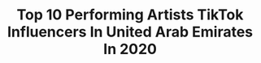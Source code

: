 ---
title: Top 10 Performing Artists TikTok Influencers In United Arab Emirates In 2020
description: >-
  Find top performing artists TikTok influencers in United Arab Emirates in 2020. Most popular hashtags: #covid19 #foodblogger #stayathome #tiktok.
platform: TikTok
profiles:
  - username: "varunmishra70"
    fullname: >-
      Varun Mishra
    location: "United Arab Emirates"
    followers: 4283
    engagement: 1257
    commentsToLikes: 0.073307
    id: ckacvdmxtn8xn0i78iorypzd7
    verified: false
    hashtags: "#brokenheart, #attitudewalk, #slowmowalk, #attitude"
  - username: "melzarts"
    fullname: >-
      Melika👑
    location: "United Arab Emirates"
    followers: 10390
    engagement: 1129
    commentsToLikes: 0.053384
    id: cka0t0wrjny9m0i78muiua1y5
    verified: false
    hashtags: "#pumplikethat, #travel, #himym, #myquarantine"
  - username: "divyamadhu13"
    fullname: >-
      Divyadharshini
    location: "United Arab Emirates"
    followers: 237410
    engagement: 711
    commentsToLikes: 0.007285
    id: ck9gn82s3vk9y0j78snj4kzp9
    verified: false
    hashtags: "#poda, #tik, #bby, #djsuman"
  - username: "ananthu.tvm"
    fullname: >-
      ANANTHU
    location: "United Arab Emirates"
    followers: 2840
    engagement: 3600
    commentsToLikes: 0.089258
    id: ckac6esk5e34i0i786ph1338i
    verified: false
    hashtags: "#pengalooty, #tovino, #kattankapi, #achanammauyir"
  - username: "artphobia"
    fullname: >-
      ARTPHOBIA
    location: "United Arab Emirates"
    followers: 9221
    engagement: 1247
    commentsToLikes: 0.017121
    id: ck9uxlp9k0lhf0j78284ucu2k
    verified: false
    hashtags: "#tiktok, #gift, #giftforlove, #arttiktok"
  - username: "ruthieart"
    fullname: >-
      Soheila Hesham
    location: "United Arab Emirates"
    followers: 7246
    engagement: 870
    commentsToLikes: 0.030864
    id: ck9dxgf1yt79d0j78at14hq41
    verified: false
    hashtags: "#tiktokart, #followme, #aesthetic, #yummychallenge"
  - username: "illustrescu"
    fullname: >-
      Vlad Dumitrescu
    location: "United Arab Emirates"
    followers: 85674
    engagement: 877
    commentsToLikes: 0.009688
    id: ck81q4lxcfweo0j78n9huz185
    verified: true
    hashtags: "#pizzalover, #bemyvalentine, #coffee, #adobefresco"
  - username: "foodloreuae"
    fullname: >-
      foodloreuae
    location: "United Arab Emirates"
    followers: 6767
    engagement: 638
    commentsToLikes: 0.060934
    id: ck9gmev0orxhi0j78nbkdwpkj
    verified: false
    hashtags: "#chole, #sharestories, #workfromhome, #viral"
  - username: "mehakalam1"
    fullname: >-
      Mehak Alam
    location: "United Arab Emirates"
    followers: 5228
    engagement: 2260
    commentsToLikes: 0.070930
    id: ckamo3v537etz0i78ntwzx1u2
    verified: false
    hashtags: "#kutubminar, #saregama, #challenge, #patipatni"
---